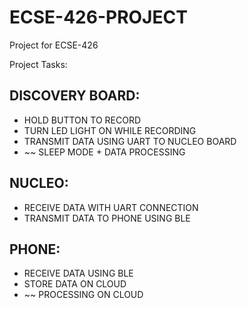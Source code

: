 # ECSE-426-PROJECT
Project for ECSE-426

Project Tasks:

## DISCOVERY BOARD: 
* HOLD BUTTON TO RECORD   
* TURN LED LIGHT ON WHILE RECORDING 
* TRANSMIT DATA USING UART TO NUCLEO BOARD 
* ~~ SLEEP MODE + DATA PROCESSING 

## NUCLEO: 
* RECEIVE DATA WITH UART CONNECTION 
* TRANSMIT DATA TO PHONE USING BLE 

## PHONE: 
* RECEIVE DATA USING BLE    
* STORE DATA ON CLOUD 
* ~~ PROCESSING ON CLOUD 
 
